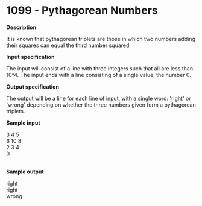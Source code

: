  # 1099 - Pythagorean Numbers

 **Description**

It is known that pythagorean triplets are those in which two numbers adding their squares can equal the third number squared.

**Input specification**

The input will consist of a line with three integers such that all are less than 10^4. The input ends with a line consisting of a single value, the number 0.

**Output specification**

The output will be a line for each line of input, with a single word: 'right' or 'wrong' depending on whether the three numbers given form a pythagorean triplets.

**Sample input**
<br/>

3 4 5<br/>
6 10 8<br/>
2 3 4<br/>
0<br/>
<br/>

**Sample output**
<br/>

right<br/>
right<br/>
wrong<br/>
